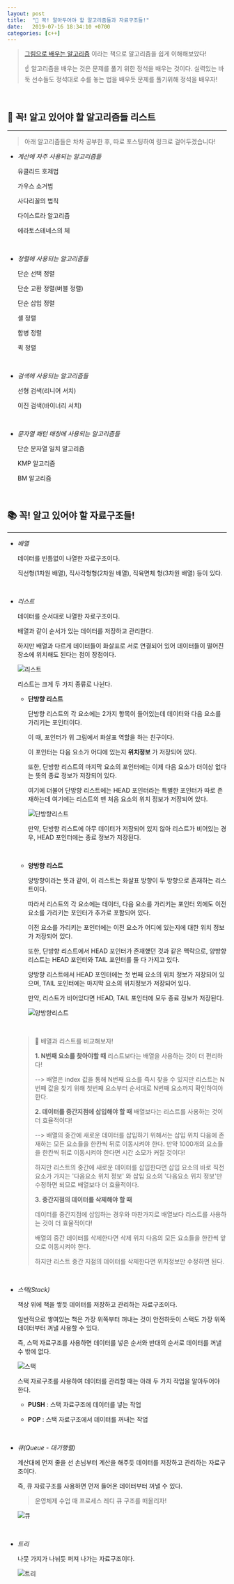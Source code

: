 ```yaml
---
layout: post
title:  "🎁 꼭! 알아두어야 할 알고리즘들과 자료구조들!"
date:   2019-07-16 18:34:10 +0700
categories: [c++]
---
```


> [그림으로 배우는 알고리즘](https://www.aladin.co.kr/shop/wproduct.aspx?ItemId=85969851) 이라는 책으로 알고리즘을 쉽게 이해해보았다!
>
> ☝️ 알고리즘을 배우는 것은 문제를 풀기 위한 정석을 배우는 것이다. 실력있는 바둑 선수들도 정석대로 수를 놓는 법을 배우듯 문제를 풀기위해 정석을 배우자!

<br>

## 🎁 꼭! 알고 있어야 할 알고리즘들 리스트
---

> 아래 알고리즘들은 차차 공부한 후, 따로 포스팅하여 링크로 걸어두겠습니다!

- _계산에 자주 사용되는 알고리즘들_

    유클리드 호제법

    가우스 소거법

    사다리꼴의 법칙

    다이스트라 알고리즘

    에라토스테네스의 체

    <br>

- _정렬에 사용되는 알고리즘들_

    단순 선택 정렬

    단순 교환 정렬(버블 정렬)

    단순 삽입 정렬

    셸 정렬

    합병 정렬

    퀵 정렬

    <br>

- _검색에 사용되는 알고리즘들_

    선형 검색(리니어 서치)

    이진 검색(바이너리 서치)

    <br>

- _문자열 패턴 매칭에 사용되는 알고리즘들_

    단순 문자열 일치 알고리즘

    KMP 알고리즘

    BM 알고리즘

    <br>

## 📚 꼭! 알고 있어야 할 자료구조들!
---

- _배열_

    데이터를 빈틈없이 나열한 자료구조이다.

    직선형(1차원 배열), 직사각형형(2차원 배열), 직육면체 형(3차원 배열) 등이 있다.

    <br>

- _리스트_

    데이터를 순서대로 나열한 자료구조이다.

    배열과 같이 순서가 있는 데이터를 저장하고 관리한다.

    하지만 배열과 다르게 데이터들이 화살표로 서로 연결되어 있어 데이터들이 떨어진 장소에 위치해도 된다는 점이 장점이다.

    ![리스트](https://user-images.githubusercontent.com/31889335/61299760-ab1e8c00-a81b-11e9-84a3-4f27706bb1d9.PNG)

    리스트는 크게 두 가지 종류로 나뉜다.

    - __단방향 리스트__ 

        단방향 리스트의 각 요소에는 2가지 항목이 들어있는데 데이터와 다음 요소를 가리키는 포인터이다.

        이 때, 포인터가 위 그림에서 화살표 역할을 하는 친구이다.

        이 포인터는 다음 요소가 어디에 있는지 __위치정보__ 가 저장되어 있다.

        또한, 단방향 리스트의 마지막 요소의 포인터에는 이제 다음 요소가 더이상 없다는 뜻의 종료 정보가 저장되어 있다.

        여기에 더불어 단방향 리스트에는 HEAD 포인터라는 특별한 포인터가 따로 존재하는데 여기에는 리스트의 맨 처음 요소의 위치 정보가 저장되어 있다.

        ![단방향리스트](https://user-images.githubusercontent.com/31889335/61359643-b8895400-a8b7-11e9-89bc-44f64bd6213d.PNG)

        만약, 단방향 리스트에 아무 데이터가 저장되어 있지 않아 리스트가 비어있는 경우, HEAD 포인터에는 종료 정보가 저장된다.

        <br>

    - __양방향 리스트__

        양방향이라는 뜻과 같이, 이 리스트는 화살표 방향이 두 방향으로 존재하는 리스트이다.

        따라서 리스트의 각 요소에는 데이터, 다음 요소를 가리키는 포인터 외에도 이전 요소를 가리키는 포인터가 추가로 포함되어 있다.

        이전 요소를 가리키는 포인터에는 이전 요소가 어디에 있는지에 대한 위치 정보가 저장되어 있다.

         또한, 단방향 리스트에서 HEAD 포인터가 존재헀던 것과 같은 맥락으로, 양방향 리스트는 HEAD 포인터와 TAIL 포인터를 둘 다 가지고 있다. 

         양방향 리스트에서 HEAD 포인터에는 첫 번째 요소의 위치 정보가 저장되어 있으며, TAIL 포인터에는 마지막 요소의 위치정보가 저장되어 있다.

         만약, 리스트가 비어있다면 HEAD, TAIL 포인터에 모두 종료 정보가 저장된다.

         ![양방향리스트](https://user-images.githubusercontent.com/31889335/61360167-d4d9c080-a8b8-11e9-8863-9e3124737ef3.PNG)

        <br>

    > 👀 배열과 리스트를 비교해보자!
    >
    > __1. N번째 요소를 찾아야할 때__ 리스트보다는 배열을 사용하는 것이 더 편리하다!
    >
    > --> 배열은 index 값을 통해 N번째 요소를 즉시 찾을 수 있지만 리스트는 N번째 값을 찾기 위해 첫번째 요소부터 순서대로 N번째 요소까지 확인하여야 한다.
    > 
    > __2. 데이터를 중간지점에 삽입해야 할 때__ 배열보다는 리스트를 사용하는 것이 더 효율적이다!
    >
    > --> 배열의 중간에 새로운 데이터를 삽입하기 위해서는 삽입 위치 다음에 존재하는 모든 요소들을 한칸씩 뒤로 이동시켜야 한다. 만약 1000개의 요소들을 한칸씩 뒤로 이동시켜야 한다면 시간 소모가 커질 것이다!
    >
    > 하지만 리스트의 중간에 새로운 데이터를 삽입한다면 삽입 요소의 바로 직전 요소가 가지는 '다음요소 위치 정보' 와 삽입 요소의 '다음요소 위치 정보'만 수정하면 되므로 배열보다 더 효율적이다.
    >
    > __3. 중간지점의 데이터를 삭제해야 할 때__
    > 
    > 데이터를 중간지점에 삽입하는 경우와 마찬가지로 배열보다 리스트를 사용하는 것이 더 효율적이다!
    >
    > 배열의 중간 데이터를 삭제한다면 삭제 위치 다음의 모든 요소들을 한칸씩 앞으로 이동시켜야 한다.
    >
    > 하지만 리스트 중간 지점의 데이터를 삭제한다면 위치정보만 수정하면 된다.

    <br>

- _스택(Stack)_

    책상 위에 책을 쌓듯 데이터를 저장하고 관리하는 자료구조이다.

    일반적으로 쌓여있는 책은 가장 위쪽부터 꺼내는 것이 안전하듯이 스택도 가장 위쪽 데이터부터 꺼낼 사용할 수 있다.

    즉, 스택 자료구조를 사용하면 데이터를 넣은 순서와 반대의 순서로 데이터를 꺼낼 수 밖에 없다.

    
    ![스택](https://user-images.githubusercontent.com/31889335/61307781-eb850680-a829-11e9-82ea-6a90a10ed922.PNG)

    스택 자료구조를 사용하여 데이터를 관리할 때는 아래 두 가지 작업을 알아두어야 한다.

    - __PUSH__ : 스택 자료구조에 데이터를 넣는 작업

    - __POP__ : 스택 자료구조에서 데이터를 꺼내는 작업

    <br>

- _큐(Queue - 대기행렬)_

    계산대에 먼저 줄을 선 손님부터 계산을 해주듯 데이터를 저장하고 관리하는 자료구조이다.

    즉, 큐 자료구조를 사용하면 먼저 들어온 데이터부터 꺼낼 수 있다.

    > 운영체제 수업 때 프로세스 레디 큐 구조를 떠올리자!

    ![큐](https://user-images.githubusercontent.com/31889335/61307642-a7920180-a829-11e9-915d-e74543937321.PNG)

    <br>

- _트리_

    나뭇 가지가 나뉘듯 퍼져 나가는 자료구조이다.

    ![트리](https://user-images.githubusercontent.com/31889335/61307349-22a6e800-a829-11e9-9305-ff4f9b55f2c8.PNG)

    <br>
